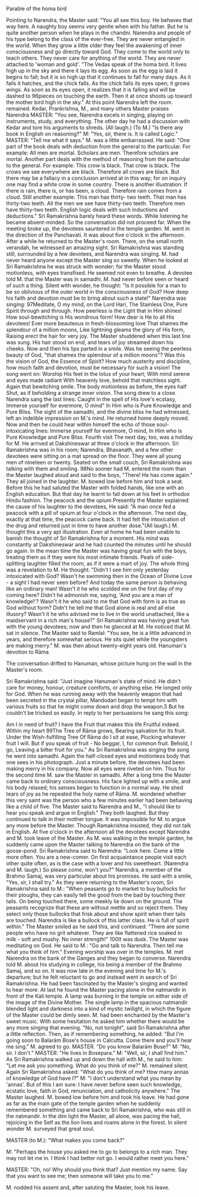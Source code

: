 Parable of the homa bird

Pointing to Narendra, the Master said: "You all see this boy. He behaves that way here.
A naughty boy seems very gentle when with his father. But he is quite another person
when he plays in the chandni. Narendra and people of his type belong to the class of the
ever-free. They are never entangled in the world. When they grow a little older they
feel the awakening of inner consciousness and go directly toward God. They come to the
world only to teach others. They never care for anything of the world. They are never
attached to 'woman and gold'.
"The Vedas speak of the homa bird. It lives high up in the sky and there it lays its egg.
As soon as the egg is laid it begins to fall; but it is so high up that it continues to fall for
many days. As it falls it hatches, and the chick falls. As the chick falls its eyes open; it
grows wings. As soon as its eyes open, it realizes that it is falling and will be dashed to
96pieces on touching the earth. Then it at once shoots up toward the mother bird high in
the sky."
At this point Narendra left the room.
remained.
Kedar, Prankrishna, M., and many others
Master praises Narendra
MASTER: "You see, Narendra excels in singing, playing on instruments, study, and
everything. The other day he had a discussion with Kedar and tore his arguments to
shreds. (All laugh.)
(To M.) "Is there any book in English on reasoning?"
M: "Yes, sir, there is. It is called Logic."
MASTER: "Tell me what it says."
M. was a little embarrassed. He said: "One part of the book deals with deduction from
the general to the particular. For example: All men are mortal. Scholars are men.
Therefore scholars are mortal. Another part deals with the method of reasoning from
the particular to the general. For example: This crow is black. That crow is black. The
crows we see everywhere are black. Therefore all crows are black. But there may be a
fallacy in a conclusion arrived at in this way; for on inquiry one may find a white crow in
some country. There is another illustration: If there is rain, there is, or has been, a
cloud. Therefore rain comes from a cloud. Still another example: This man has thirty-
two teeth. That man has thirty-two teeth. All the men we see have thirty-two teeth.
Therefore men have thirty-two teeth. English logic deals with such inductions and
deductions."
Sri Ramakrishna barely heard these words. While listening he became absent-minded.
So the conversation did not proceed far.
When the meeting broke up, the devotees sauntered in the temple garden. M. went in
the direction of the Panchavati. It was about five o'clock in the afternoon. After a while
he returned to the Master's room. There, on the small north verandah, he witnessed an
amazing sight.
Sri Ramakrishna was standing still, surrounded by a few devotees, and Narendra was
singing. M. had never heard anyone except the Master sing so sweetly. When he looked
at Sri Ramakrishna he was struck with wonder; for the Master stood motionless, with
eyes transfixed. He seemed not even to breathe. A devotee told M. that the Master was
in samadhi. M. had never before seen or heard of such a thing. Silent with wonder, he
thought: "Is it possible for a man to be so oblivious of the outer world in the
consciousness of God? How deep his faith and devotion must be to bring about such a
state!"
Narendra was singing:
97Meditate, O my mind, on the Lord Hari,
The Stainless One, Pure Spirit through and through.
How peerless is the Light that in Him shines!
How soul-bewitching is His wondrous form!
How dear is He to all His devotees!
Ever more beauteous in fresh-blossoming love
That shames the splendour of a million moons,
Like lightning gleams the glory of His form,
Raising erect the hair for very joy.
The Master shuddered when this last line was sung. His hair stood on end, and tears of
joy streamed down his cheeks. Now and then his lips parted in a smile. Was he seeing
the peerless beauty of God, "that shames the splendour of a million moons"? Was this
the vision of God, the Essence of Spirit? How much austerity and discipline, how much
faith and devotion, must be necessary for such a vision!
The song went on:
Worship His feet in the lotus of your heart;
With mind serene and eyes made radiant
With heavenly love, behold that matchless sight.
Again that bewitching smile. The body motionless as before, the eyes half Shut, as if
beholding a strange inner vision.
The song drew to a close. Narendra sang the last lines:
Caught in the spell of His love's ecstasy,
Immerse yourself for evermore, O mind"
In Him who is Pure Knowledge and Pure Bliss.
The sight of the samadhi, and the divine bliss he had witnessed, left an indelible
impression on M.'s mind. He returned home deeply moved. Now and then he could
hear within himself the echo of those soul-intoxicating lines:
Immerse yourself for evermore, O mind,
In Him who is Pure Knowledge and Pure Bliss.
Fourth visit
The next day, too, was a holiday for M. He arrived at Dakshineswar at three o'clock in
the afternoon. Sri Ramakrishna was in his room; Narendra, Bhavanath, and a few other
devotees were sitting on a mat spread on the floor. They were all young men of
nineteen or twenty. Seated on the small couch, Sri Ramakrishna was talking with them
and smiling.
98No sooner had M. entered the room than the Master laughed aloud and said to the boys,
"There! He has come again." They all joined in the laughter. M. bowed low before him
and took a seat. Before this he had saluted the Master with folded hands, like one with
an English education. But that day he learnt to fall down at his feet in orthodox Hindu
fashion.
The peacock and the opium
Presently the Master explained the cause of his laughter to the devotees, He said: "A
man once fed a peacock with a pill of opium at four o'clock in the afternoon. The next
day, exactly at that time, the peacock came back. It had felt the intoxication of the drug
and returned just in time to have another dose."(All laugh.)
M. thought this a very apt illustration. Even at home he had been unable to banish the
thought of Sri Ramakrishna for a moment. His mind was constantly at Dakshineswar
and he had counted the minutes until he should go again.
In the mean time the Master was having great fun with the boys, treating them as if
they were his most intimate friends. Peals of side-splitting laughter filled the room, as if
it were a mart of joy. The whole thing was a revelation to M. He thought: "Didn't I see
him only yesterday intoxicated with God? Wasn't he swimming then in the Ocean of
Divine Love - a sight I had never seen before? And today the same person is behaving
like an ordinary man! Wasn't it he who scolded me on the first day of my coming here?
Didn't he admonish me, saying, 'And you are a man of knowledge!'? Wasn't it he who
said to me that God with form is as true as God without form? Didn't he tell me that God
alone is real and all else illusory? Wasn't it he who advised me to live in the world
unattached, like a maidservant in a rich man's house?"
Sri Ramakrishna was having great fun with the young devotees; now and then he
glanced at M. He noticed that M. sat in silence. The Master said to Ramlal: "You see, he
is a little advanced in years, and therefore somewhat serious. He sits quiet while the
youngsters are making merry." M. was then about twenty-eight years old.
Hanuman's devotion to Rāma

The conversation drifted to Hanuman, whose picture hung on the wall in the Master's
room.

Sri Ramakrishna said: "Just imagine Hanuman's state of mind. He didn't care for
money, honour, creature comforts, or anything else. He longed only for God. When he
was running away with the heavenly weapon that had been secreted in the crystal pillar,
Mandodari began to tempt him with various fruits so that he might come down and drop
the weapon.5 But he couldn't be tricked so easily. In reply to her persuasions he sang
this song:

Am I in need of fruit?
I have the Fruit that makes this life
Fruitful indeed. Within my heart
99The Tree of Rāma grows,
Bearing salvation for its fruit.
Under the Wish-fulfilling Tree
Of Rāma do I sit at ease,
Plucking whatever fruit I will.
But if you speak of fruit -
No beggar, I, for common fruit.
Behold, I go,
Leaving a bitter fruit for you."
As Sri Ramakrishna was singing the song he went into samadhi. Again the half-closed
eyes and motionless body that one sees in his photograph. Just a minute before, the
devotees had been making merry in his company. Now all eyes were riveted on him.
Thus for the second time M. saw the Master in samadhi.
After a long time the Master came back to ordinary consciousness. His face lighted up
with a smile, and his body relaxed; his senses began to function in a normal way. He
shed tears of joy as he repeated the holy name of Rāma. M. wondered whether this
very saint was the person who a few minutes earlier had been behaving like a child of
five.
The Master said to Narendra and M., "I should like to hear you speak and argue in
English." They both laughed. But they continued to talk in their mother tongue. It was
impossible for M. to argue any more before the Master. Though Ramakrishna insisted,
they did not talk in English.
At five o'clock in the afternoon all the devotees except Narendra and M. took leave of
the Master. As M. was walking in the temple garden, he suddenly came upon the Master
talking to Narendra on the bank of the goose-pond. Sri Ramakrishna said to Narendra:
"Look here. Come a little more often. You are a new-comer. On first acquaintance
people visit each other quite often, as is the case with a lover and his sweetheart.
(Narendra and M. laugh.) So please come, won't you?"
Narendra, a member of the Brahmo Samaj, was very particular about his promises. He
said with a smile, "Yes, sir, I shall try."
As they were returning to the Master's room, Sri Ramakrishna said to M.: "When
peasants go to market to buy bullocks for their ploughs, they can easily tell the good
from the bad by touching their tails. On being touched there, some meekly lie down on
the ground. The peasants recognize that these are without mettle and so reject them.
They select only those bullocks that frisk about and show spirit when their tails are
touched. Narendra is like a bullock of this latter class. He is full of spirit within."
The Master smiled as he said this, and continued: "There are some people who have no
grit whatever. They are like flattened rice soaked in milk - soft and mushy. No inner
strength!"
100It was dusk. The Master was meditating on God. He said to M.: "Go and talk to
Narendra. Then tell me what you think of him."
Evening worship was over in the temples. M. met Narendra on the bank of the Ganges
and they began to converse. Narendra told M. about his studying in college, his being a
member of the Brahmo Samaj, and so on.
It was now late in the evening and time for M.'s departure; but he felt reluctant to go
and instead went in search of Sri Ramakrishna. He had been fascinated by the Master's
singing and wanted to hear more. At last he found the Master pacing alone in the
natmandir in front of the Kali temple. A lamp was burning in the temple on either side of
the image of the Divine Mother. The single lamp in the spacious natmandir blended light
and darkness into a kind of mystic twilight, in which the figure of the Master could be
dimly seen.
M. had been enchanted by the Master's sweet music. With some hesitation he asked
him whether there would be any more singing that evening. "No, not tonight", said Sri
Ramakrishna after a little reflection. Then, as if remembering something, he added:
"But I'm going soon to Balarām Bose's house in Calcutta. Come there and you'll hear
me sing." M. agreed to go.
MASTER. "Do you know Balarām Bose?"
M: "No, sir. I don't."
MASTER: "He lives in Bosepara."
M: "Well, sir, I shall find him."
As Sri Ramakrishna walked up and down the hall with M., he said to him: "Let me ask
you something. What do you think of me?"
M. remained silent. Again Sri Ramakrishna asked: "What do you think of me? How many
annas of knowledge of God have I?"
M: "I don't understand what you mean by 'annas'. But of this I am sure: I have never
before seen such knowledge, ecstatic love, faith in God, renunciation, and catholicity
anywhere."
The Master laughed.
M. bowed low before him and took his leave. He had gone as far as the main gate of the
temple garden when he suddenly remembered something and came back to Sri
Ramakrishna, who was still in the natmandir. In the dim light the Master, all alone, was
pacing the hall, rejoicing in the Self as the lion lives and roams alone in the forest.
In silent wonder M. surveyed that great soul.

MASTER (to M.): "What makes you come back?"

M: "Perhaps the house you asked me to go to belongs to a rich man. They may not let me in. I think I had better not go. I would rather meet you here."

MASTER: "Oh, no! Why should you think that? Just mention my name. Say that you
want to see me; then someone will take you to me."

M. nodded his assent and, after saluting the Master, took his leave.
